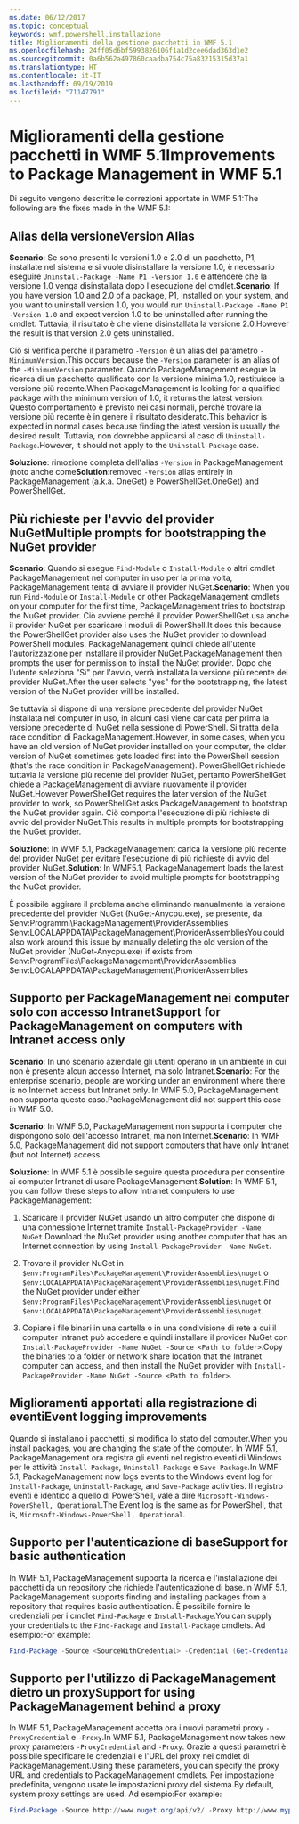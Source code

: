 ```yaml
---
ms.date: 06/12/2017
ms.topic: conceptual
keywords: wmf,powershell,installazione
title: Miglioramenti della gestione pacchetti in WMF 5.1
ms.openlocfilehash: 24ff05d6bf5993826106f1a1d2cee6dad363d1e2
ms.sourcegitcommit: 0a6b562a497860caadba754c75a83215315d37a1
ms.translationtype: HT
ms.contentlocale: it-IT
ms.lasthandoff: 09/19/2019
ms.locfileid: "71147791"
---
```

# <a name="improvements-to-package-management-in-wmf-51"></a><span data-ttu-id="99e4d-103">Miglioramenti della gestione pacchetti in WMF 5.1</span><span class="sxs-lookup"><span data-stu-id="99e4d-103">Improvements to Package Management in WMF 5.1</span></span>

<span data-ttu-id="99e4d-104">Di seguito vengono descritte le correzioni apportate in WMF 5.1:</span><span class="sxs-lookup"><span data-stu-id="99e4d-104">The following are the fixes made in the WMF 5.1:</span></span>

## <a name="version-alias"></a><span data-ttu-id="99e4d-105">Alias della versione</span><span class="sxs-lookup"><span data-stu-id="99e4d-105">Version Alias</span></span>

<span data-ttu-id="99e4d-106">**Scenario**: Se sono presenti le versioni 1.0 e 2.0 di un pacchetto, P1, installate nel sistema e si vuole disinstallare la versione 1.0, è necessario eseguire `Uninstall-Package -Name P1 -Version 1.0` e attendere che la versione 1.0 venga disinstallata dopo l'esecuzione del cmdlet.</span><span class="sxs-lookup"><span data-stu-id="99e4d-106">**Scenario**: If you have version 1.0 and 2.0 of a package, P1, installed on your system, and you want to uninstall version 1.0, you would run `Uninstall-Package -Name P1 -Version 1.0` and expect version 1.0 to be uninstalled after running the cmdlet.</span></span> <span data-ttu-id="99e4d-107">Tuttavia, il risultato è che viene disinstallata la versione 2.0.</span><span class="sxs-lookup"><span data-stu-id="99e4d-107">However the result is that version 2.0 gets uninstalled.</span></span>

<span data-ttu-id="99e4d-108">Ciò si verifica perché il parametro `-Version` è un alias del parametro `-MinimumVersion`.</span><span class="sxs-lookup"><span data-stu-id="99e4d-108">This occurs because the `-Version` parameter is an alias of the `-MinimumVersion` parameter.</span></span> <span data-ttu-id="99e4d-109">Quando PackageManagement esegue la ricerca di un pacchetto qualificato con la versione minima 1.0, restituisce la versione più recente.</span><span class="sxs-lookup"><span data-stu-id="99e4d-109">When PackageManagement is looking for a qualified package with the minimum version of 1.0, it returns the latest version.</span></span> <span data-ttu-id="99e4d-110">Questo comportamento è previsto nei casi normali, perché trovare la versione più recente è in genere il risultato desiderato.</span><span class="sxs-lookup"><span data-stu-id="99e4d-110">This behavior is expected in normal cases because finding the latest version is usually the desired result.</span></span> <span data-ttu-id="99e4d-111">Tuttavia, non dovrebbe applicarsi al caso di `Uninstall-Package`.</span><span class="sxs-lookup"><span data-stu-id="99e4d-111">However, it should not apply to the `Uninstall-Package` case.</span></span>

<span data-ttu-id="99e4d-112">**Soluzione**: rimozione completa dell'alias `-Version` in PackageManagement (noto anche come</span><span class="sxs-lookup"><span data-stu-id="99e4d-112">**Solution**:removed `-Version` alias entirely in PackageManagement (a.k.a.</span></span> <span data-ttu-id="99e4d-113">OneGet) e PowerShellGet.</span><span class="sxs-lookup"><span data-stu-id="99e4d-113">OneGet) and PowerShellGet.</span></span>

## <a name="multiple-prompts-for-bootstrapping-the-nuget-provider"></a><span data-ttu-id="99e4d-114">Più richieste per l'avvio del provider NuGet</span><span class="sxs-lookup"><span data-stu-id="99e4d-114">Multiple prompts for bootstrapping the NuGet provider</span></span>

<span data-ttu-id="99e4d-115">**Scenario**: Quando si esegue `Find-Module` o `Install-Module` o altri cmdlet PackageManagement nel computer in uso per la prima volta, PackageManagement tenta di avviare il provider NuGet.</span><span class="sxs-lookup"><span data-stu-id="99e4d-115">**Scenario**: When you run `Find-Module` or `Install-Module` or other PackageManagement cmdlets on your computer for the first time, PackageManagement tries to bootstrap the NuGet provider.</span></span> <span data-ttu-id="99e4d-116">Ciò avviene perché il provider PowerShellGet usa anche il provider NuGet per scaricare i moduli di PowerShell.</span><span class="sxs-lookup"><span data-stu-id="99e4d-116">It does this because the PowerShellGet provider also uses the NuGet provider to download PowerShell modules.</span></span>
<span data-ttu-id="99e4d-117">PackageManagement quindi chiede all'utente l'autorizzazione per installare il provider NuGet.</span><span class="sxs-lookup"><span data-stu-id="99e4d-117">PackageManagement then prompts the user for permission to install the NuGet provider.</span></span> <span data-ttu-id="99e4d-118">Dopo che l'utente seleziona "Sì" per l'avvio, verrà installata la versione più recente del provider NuGet.</span><span class="sxs-lookup"><span data-stu-id="99e4d-118">After the user selects "yes" for the bootstrapping, the latest version of the NuGet provider will be installed.</span></span>

<span data-ttu-id="99e4d-119">Se tuttavia si dispone di una versione precedente del provider NuGet installata nel computer in uso, in alcuni casi viene caricata per prima la versione precedente di NuGet nella sessione di PowerShell. Si tratta della race condition di PackageManagement.</span><span class="sxs-lookup"><span data-stu-id="99e4d-119">However, in some cases, when you have an old version of NuGet provider installed on your computer, the older version of NuGet sometimes gets loaded first into the PowerShell session (that's the race condition in PackageManagement).</span></span> <span data-ttu-id="99e4d-120">PowerShellGet richiede tuttavia la versione più recente del provider NuGet, pertanto PowerShellGet chiede a PackageManagement di avviare nuovamente il provider NuGet.</span><span class="sxs-lookup"><span data-stu-id="99e4d-120">However PowerShellGet requires the later version of the NuGet provider to work, so PowerShellGet asks PackageManagement to bootstrap the NuGet provider again.</span></span>
<span data-ttu-id="99e4d-121">Ciò comporta l'esecuzione di più richieste di avvio del provider NuGet.</span><span class="sxs-lookup"><span data-stu-id="99e4d-121">This results in multiple prompts for bootstrapping the NuGet provider.</span></span>

<span data-ttu-id="99e4d-122">**Soluzione**: In WMF 5.1, PackageManagement carica la versione più recente del provider NuGet per evitare l'esecuzione di più richieste di avvio del provider NuGet.</span><span class="sxs-lookup"><span data-stu-id="99e4d-122">**Solution**: In WMF5.1, PackageManagement loads the latest version of the NuGet provider to avoid multiple prompts for bootstrapping the NuGet provider.</span></span>

<span data-ttu-id="99e4d-123">È possibile aggirare il problema anche eliminando manualmente la versione precedente del provider NuGet (NuGet-Anycpu.exe), se presente, da $env:Programmi\PackageManagement\ProviderAssemblies $env:LOCALAPPDATA\PackageManagement\ProviderAssemblies</span><span class="sxs-lookup"><span data-stu-id="99e4d-123">You could also work around this issue by manually deleting the old version of the NuGet provider (NuGet-Anycpu.exe) if exists from $env:ProgramFiles\PackageManagement\ProviderAssemblies $env:LOCALAPPDATA\PackageManagement\ProviderAssemblies</span></span>

## <a name="support-for-packagemanagement-on-computers-with-intranet-access-only"></a><span data-ttu-id="99e4d-124">Supporto per PackageManagement nei computer solo con accesso Intranet</span><span class="sxs-lookup"><span data-stu-id="99e4d-124">Support for PackageManagement on computers with Intranet access only</span></span>

<span data-ttu-id="99e4d-125">**Scenario**: In uno scenario aziendale gli utenti operano in un ambiente in cui non è presente alcun accesso Internet, ma solo Intranet.</span><span class="sxs-lookup"><span data-stu-id="99e4d-125">**Scenario**: For the enterprise scenario, people are working under an environment where there is no Internet access but Intranet only.</span></span> <span data-ttu-id="99e4d-126">In WMF 5.0, PackageManagement non supporta questo caso.</span><span class="sxs-lookup"><span data-stu-id="99e4d-126">PackageManagement did not support this case in WMF 5.0.</span></span>

<span data-ttu-id="99e4d-127">**Scenario**: In WMF 5.0, PackageManagement non supporta i computer che dispongono solo dell'accesso Intranet, ma non Internet.</span><span class="sxs-lookup"><span data-stu-id="99e4d-127">**Scenario**: In WMF 5.0, PackageManagement did not support computers that have only Intranet (but not Internet) access.</span></span>

<span data-ttu-id="99e4d-128">**Soluzione**: In WMF 5.1 è possibile seguire questa procedura per consentire ai computer Intranet di usare PackageManagement:</span><span class="sxs-lookup"><span data-stu-id="99e4d-128">**Solution**: In WMF 5.1, you can follow these steps to allow Intranet computers to use PackageManagement:</span></span>

1. <span data-ttu-id="99e4d-129">Scaricare il provider NuGet usando un altro computer che dispone di una connessione Internet tramite `Install-PackageProvider -Name NuGet`.</span><span class="sxs-lookup"><span data-stu-id="99e4d-129">Download the NuGet provider using another computer that has an Internet connection by using `Install-PackageProvider -Name NuGet`.</span></span>

2. <span data-ttu-id="99e4d-130">Trovare il provider NuGet in `$env:ProgramFiles\PackageManagement\ProviderAssemblies\nuget` o `$env:LOCALAPPDATA\PackageManagement\ProviderAssemblies\nuget`.</span><span class="sxs-lookup"><span data-stu-id="99e4d-130">Find the NuGet provider under either `$env:ProgramFiles\PackageManagement\ProviderAssemblies\nuget` or `$env:LOCALAPPDATA\PackageManagement\ProviderAssemblies\nuget`.</span></span>

3. <span data-ttu-id="99e4d-131">Copiare i file binari in una cartella o in una condivisione di rete a cui il computer Intranet può accedere e quindi installare il provider NuGet con `Install-PackageProvider -Name NuGet -Source <Path to folder>`.</span><span class="sxs-lookup"><span data-stu-id="99e4d-131">Copy the binaries to a folder or network share location that the Intranet computer can access, and then install the NuGet provider with `Install-PackageProvider -Name NuGet -Source <Path to folder>`.</span></span>


## <a name="event-logging-improvements"></a><span data-ttu-id="99e4d-132">Miglioramenti apportati alla registrazione di eventi</span><span class="sxs-lookup"><span data-stu-id="99e4d-132">Event logging improvements</span></span>

<span data-ttu-id="99e4d-133">Quando si installano i pacchetti, si modifica lo stato del computer.</span><span class="sxs-lookup"><span data-stu-id="99e4d-133">When you install packages, you are changing the state of the computer.</span></span> <span data-ttu-id="99e4d-134">In WMF 5.1, PackageManagement ora registra gli eventi nel registro eventi di Windows per le attività `Install-Package`, `Uninstall-Package` e `Save-Package`.</span><span class="sxs-lookup"><span data-stu-id="99e4d-134">In WMF 5.1, PackageManagement now logs events to the Windows event log for `Install-Package`, `Uninstall-Package`, and `Save-Package` activities.</span></span> <span data-ttu-id="99e4d-135">Il registro eventi è identico a quello di PowerShell, vale a dire `Microsoft-Windows-PowerShell, Operational`.</span><span class="sxs-lookup"><span data-stu-id="99e4d-135">The Event log is the same as for PowerShell, that is, `Microsoft-Windows-PowerShell, Operational`.</span></span>

## <a name="support-for-basic-authentication"></a><span data-ttu-id="99e4d-136">Supporto per l'autenticazione di base</span><span class="sxs-lookup"><span data-stu-id="99e4d-136">Support for basic authentication</span></span>

<span data-ttu-id="99e4d-137">In WMF 5.1, PackageManagement supporta la ricerca e l'installazione dei pacchetti da un repository che richiede l'autenticazione di base.</span><span class="sxs-lookup"><span data-stu-id="99e4d-137">In WMF 5.1, PackageManagement supports finding and installing packages from a repository that requires basic authentication.</span></span> <span data-ttu-id="99e4d-138">È possibile fornire le credenziali per i cmdlet `Find-Package` e `Install-Package`.</span><span class="sxs-lookup"><span data-stu-id="99e4d-138">You can supply your credentials to the `Find-Package` and `Install-Package` cmdlets.</span></span> <span data-ttu-id="99e4d-139">Ad esempio:</span><span class="sxs-lookup"><span data-stu-id="99e4d-139">For example:</span></span>

```powershell
Find-Package -Source <SourceWithCredential> -Credential (Get-Credential)
```

## <a name="support-for-using-packagemanagement-behind-a-proxy"></a><span data-ttu-id="99e4d-140">Supporto per l'utilizzo di PackageManagement dietro un proxy</span><span class="sxs-lookup"><span data-stu-id="99e4d-140">Support for using PackageManagement behind a proxy</span></span>

<span data-ttu-id="99e4d-141">In WMF 5.1, PackageManagement accetta ora i nuovi parametri proxy `-ProxyCredential` e `-Proxy`.</span><span class="sxs-lookup"><span data-stu-id="99e4d-141">In WMF 5.1, PackageManagement now takes new proxy parameters `-ProxyCredential` and `-Proxy`.</span></span> <span data-ttu-id="99e4d-142">Grazie a questi parametri è possibile specificare le credenziali e l'URL del proxy nei cmdlet di PackageManagement.</span><span class="sxs-lookup"><span data-stu-id="99e4d-142">Using these parameters, you can specify the proxy URL and credentials to PackageManagement cmdlets.</span></span> <span data-ttu-id="99e4d-143">Per impostazione predefinita, vengono usate le impostazioni proxy del sistema.</span><span class="sxs-lookup"><span data-stu-id="99e4d-143">By default, system proxy settings are used.</span></span> <span data-ttu-id="99e4d-144">Ad esempio:</span><span class="sxs-lookup"><span data-stu-id="99e4d-144">For example:</span></span>

```powershell
Find-Package -Source http://www.nuget.org/api/v2/ -Proxy http://www.myproxyserver.com -ProxyCredential (Get-Credential)
```
